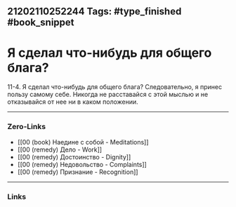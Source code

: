 21202110252244
Tags: #type_finished #book_snippet 
---
# Я сделал что-нибудь для общего блага?

 11-4. Я сделал что-нибудь для общего блага? Следовательно, я принес пользу самому себе. Никогда не расставайся с этой мыслью и не отказывайся от нее ни в каком положении. 

---
### Zero-Links
 - [[00 (book) Наедине с собой - Meditations]]
 - [[00 (remedy) Дело - Work]]
 - [[00 (remedy) Достоинство - Dignity]]
 - [[00 (remedy) Недовольство - Complaints]]
 - [[00 (remedy) Признание - Recognition]]
---
### Links
